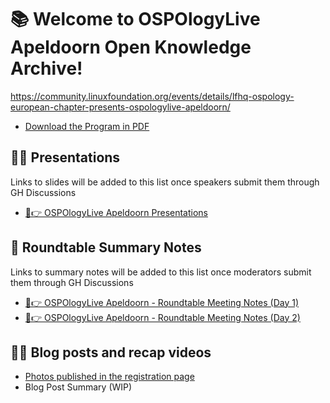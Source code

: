 # 📚 Welcome to OSPOlogyLive Apeldoorn Open Knowledge Archive! 
https://community.linuxfoundation.org/events/details/lfhq-ospology-european-chapter-presents-ospologylive-apeldoorn/

- [Download the Program in PDF](https://github.com/todogroup/ospology/files/14423688/OSPOlogyLive.Apeldoorn_finalAgenda.pdf)

## 👩‍🏫 Presentations

Links to slides will be added to this list once speakers submit them through GH Discussions

- [🧵👉  OSPOlogyLive Apeldoorn Presentations](https://github.com/todogroup/ospology/discussions/437)

## 📝 Roundtable Summary Notes

Links to summary notes will be added to this list once moderators submit them through GH Discussions

- [🧵👉 OSPOlogyLive Apeldoorn - Roundtable Meeting Notes (Day 1)](https://github.com/todogroup/ospology/discussions/438)
- [🧵👉 OSPOlogyLive Apeldoorn - Roundtable Meeting Notes (Day 2)](https://github.com/todogroup/ospology/discussions/439)

## 👩‍🏫 Blog posts and recap videos

- [Photos published in the registration page](https://community.linuxfoundation.org/events/details/lfhq-ospology-european-chapter-presents-ospologylive-apeldoorn/)
- Blog Post Summary (WIP)
